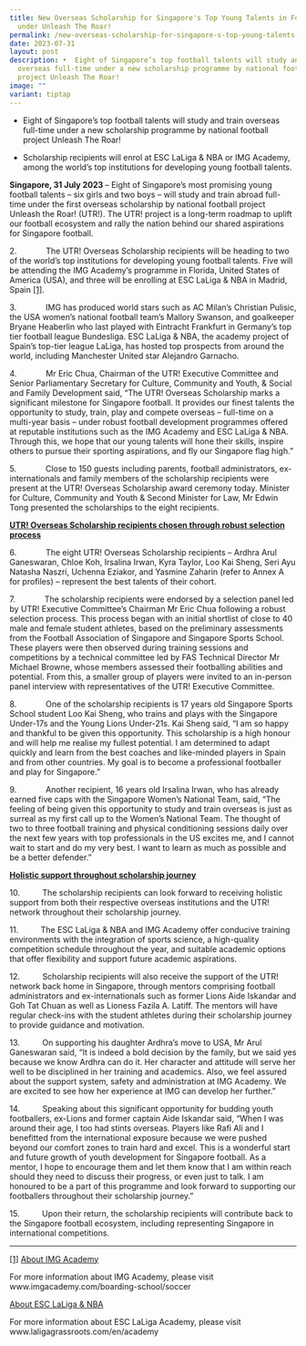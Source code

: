 ```yaml
---
title: New Overseas Scholarship for Singapore's Top Young Talents in Football
  under Unleash The Roar!
permalink: /new-overseas-scholarship-for-singapore-s-top-young-talents-in-football-under-unleash-the-roar/
date: 2023-07-31
layout: post
description: •	Eight of Singapore’s top football talents will study and train
  overseas full-time under a new scholarship programme by national football
  project Unleash The Roar!
image: ""
variant: tiptap
---
```

<ul data-tight="true" class="tight">
<li>
<p>Eight of Singapore’s top football talents will study and train overseas
full-time under a new scholarship programme by national football project
Unleash The Roar!</p>
</li>
<li>
<p>Scholarship recipients will enrol at ESC LaLiga &amp; NBA or IMG Academy,
among the world’s top institutions for developing young football talents.</p>
</li>
</ul>
<p></p>
<p><strong>Singapore, 31 July 2023 </strong>– Eight of Singapore’s most promising
young football talents – six girls and two boys – will study and train
abroad full-time under the first overseas scholarship by national football
project Unleash the Roar! (UTR!). The UTR! project is a long-term roadmap
to uplift our football ecosystem and rally the nation behind our shared
aspirations for Singapore football.</p>
<p></p>
<p>2.&nbsp;&nbsp;&nbsp;&nbsp;&nbsp;&nbsp;&nbsp;&nbsp;&nbsp;&nbsp;&nbsp;&nbsp;
The UTR! Overseas Scholarship recipients will be heading to two of the
world’s top institutions for developing young football talents. Five will
be attending the IMG Academy’s programme in Florida, United States of America
(USA), and three will be enrolling at ESC LaLiga &amp; NBA in Madrid, Spain
<a href="#_ftn1" rel="noopener noreferrer nofollow" target="_blank">[1]</a>.</p>
<p></p>
<p>3.&nbsp;&nbsp;&nbsp;&nbsp;&nbsp;&nbsp;&nbsp;&nbsp;&nbsp;&nbsp;&nbsp;&nbsp;
IMG has produced world stars such as AC Milan’s Christian Pulisic, the
USA women’s national football team’s Mallory Swanson, and goalkeeper Bryane
Heaberlin who last played with Eintracht Frankfurt in Germany’s top tier
football league Bundesliga. ESC LaLiga &amp; NBA, the academy project of
Spain’s top-tier league LaLiga, has hosted top prospects from around the
world, including Manchester United star Alejandro Garnacho.</p>
<p></p>
<p>4.&nbsp;&nbsp;&nbsp;&nbsp;&nbsp;&nbsp;&nbsp;&nbsp;&nbsp;&nbsp;&nbsp;&nbsp;
Mr Eric Chua, Chairman of the UTR! Executive Committee and Senior Parliamentary
Secretary for Culture, Community and Youth, &amp; Social and Family Development
said, “The UTR!<em> </em>Overseas Scholarship marks a significant milestone
for Singapore football. It provides our finest talents the opportunity
to study, train, play and compete overseas – full-time on a multi-year
basis – under robust football development programmes offered at reputable
institutions such as the IMG Academy and ESC LaLiga &amp; NBA. Through
this, we hope that our young talents will hone their skills, inspire others
to pursue their sporting aspirations, and fly our Singapore flag high.”</p>
<p></p>
<p>5.&nbsp;&nbsp;&nbsp;&nbsp;&nbsp;&nbsp;&nbsp;&nbsp;&nbsp;&nbsp;&nbsp;&nbsp;
Close to 150 guests including parents, football administrators, ex-internationals
and family members of the scholarship recipients were present at the UTR!
Overseas Scholarship award ceremony today. Minister for Culture, Community
and Youth &amp; Second Minister for Law, Mr Edwin Tong presented the scholarships
to the eight recipients.</p>
<p></p>
<p><strong><u>UTR! Overseas Scholarship recipients chosen through robust selection process</u></strong>
</p>
<p></p>
<p>6.&nbsp;&nbsp;&nbsp;&nbsp;&nbsp;&nbsp;&nbsp;&nbsp;&nbsp;&nbsp;&nbsp;&nbsp;
The eight UTR! Overseas Scholarship recipients – Ardhra Arul Ganeswaran,
Chloe Koh, Irsalina Irwan, Kyra Taylor, Loo Kai Sheng, Seri Ayu Natasha
Naszri, Uchenna Eziakor, and Yasmine Zaharin (refer to Annex A for profiles)
– represent the best talents of their cohort. &nbsp;</p>
<p></p>
<p>7.&nbsp;&nbsp;&nbsp;&nbsp;&nbsp;&nbsp;&nbsp;&nbsp;&nbsp;&nbsp;&nbsp;&nbsp;
The scholarship recipients were endorsed by a selection panel led by UTR!
Executive Committee’s Chairman Mr Eric Chua following a robust selection
process. This process began with an initial shortlist of close to 40 male
and female student athletes, based on the preliminary assessments from
the Football Association of Singapore and Singapore Sports School. These
players were then observed during training sessions and competitions by
a technical committee led by FAS Technical Director Mr Michael Browne,
whose members assessed their footballing abilities and potential. From
this, a smaller group of players were invited to an in-person panel interview
with representatives of the UTR! Executive Committee.</p>
<p></p>
<p>8.&nbsp;&nbsp;&nbsp;&nbsp;&nbsp;&nbsp;&nbsp;&nbsp;&nbsp;&nbsp;&nbsp;&nbsp;
One of the scholarship recipients is 17 years old Singapore Sports School
student Loo Kai Sheng, who trains and plays with the Singapore Under-17s
and the Young Lions Under-21s. Kai Sheng said, “I am so happy and thankful
to be given this opportunity. This scholarship is a high honour and will
help me realise my fullest potential. I am determined to adapt quickly
and learn from the best coaches and like-minded players in Spain and from
other countries. My goal is to become a professional footballer and play
for Singapore.”</p>
<p></p>
<p>9.&nbsp;&nbsp;&nbsp;&nbsp;&nbsp;&nbsp;&nbsp;&nbsp;&nbsp;&nbsp;&nbsp;&nbsp;
Another recipient, 16 years old Irsalina Irwan, who has already earned
five caps with the Singapore Women’s National Team, said, “The feeling
of being given this opportunity to study and train overseas is just as
surreal as my first call up to the Women’s National Team. The thought of
two to three football training and physical conditioning sessions daily
over the next few years with top professionals in the US excites me, and
I cannot wait to start and do my very best. I want to learn as much as
possible and be a better defender.”</p>
<p></p>
<p><strong><u>Holistic support throughout scholarship journey</u></strong>
</p>
<p></p>
<p>10.&nbsp;&nbsp;&nbsp;&nbsp;&nbsp;&nbsp;&nbsp;&nbsp;&nbsp; The scholarship
recipients can look forward to receiving holistic support from both their
respective overseas institutions and the UTR! network throughout their
scholarship journey.</p>
<p></p>
<p>11.&nbsp;&nbsp;&nbsp;&nbsp;&nbsp;&nbsp;&nbsp;&nbsp;&nbsp; The ESC LaLiga
&amp; NBA and IMG Academy offer conducive training environments with the
integration of sports science, a high-quality competition schedule throughout
the year, and suitable academic options that offer flexibility and support
future academic aspirations.</p>
<p></p>
<p>12.&nbsp;&nbsp;&nbsp;&nbsp;&nbsp;&nbsp;&nbsp;&nbsp;&nbsp; Scholarship
recipients will also receive the support of the UTR! network back home
in Singapore, through mentors comprising football administrators and ex-internationals
such as former Lions Aide Iskandar and Goh Tat Chuan as well as Lioness
Fazila A. Latiff. The mentors will have regular check-ins with the student
athletes during their scholarship journey to provide guidance and motivation.</p>
<p></p>
<p>13.&nbsp;&nbsp;&nbsp;&nbsp;&nbsp;&nbsp;&nbsp;&nbsp;&nbsp; On supporting
his daughter Ardhra’s move to USA, Mr Arul Ganeswaran said, “It is indeed
a bold decision by the family, but we said yes because we know Ardhra can
do it. Her character and attitude will serve her well to be disciplined
in her training and academics. Also, we feel assured about the support
system, safety and administration at IMG Academy. We are excited to see
how her experience at IMG can develop her further.”</p>
<p></p>
<p>14.&nbsp;&nbsp;&nbsp;&nbsp;&nbsp;&nbsp;&nbsp;&nbsp;&nbsp; Speaking about
this significant opportunity for budding youth footballers, ex-Lions and
former captain Aide Iskandar said, “When I was around their age, I too
had stints overseas. Players like Rafi Ali and I benefitted from the international
exposure because we were pushed beyond our comfort zones to train hard
and excel. This is a wonderful start and future growth of youth development
for Singapore football. As a mentor, I hope to encourage them and let them
know that I am within reach should they need to discuss their progress,
or even just to talk. I am honoured to be a part of this programme and
look forward to supporting our footballers throughout their scholarship
journey.”</p>
<p></p>
<p>15.&nbsp;&nbsp;&nbsp;&nbsp;&nbsp;&nbsp;&nbsp;&nbsp;&nbsp; Upon their return,
the scholarship recipients will contribute back to the Singapore football
ecosystem, including representing Singapore in international competitions.</p>
<p></p>
<p></p>
<p></p>
<hr>
<p><a href="#_ftnref1" rel="noopener noreferrer nofollow" target="_blank">[1]</a>  <u>About IMG Academy</u>
</p>
<p>For more information about IMG Academy, please visit <a rel="noopener noreferrer nofollow" target="_blank">www.imgacademy.com/boarding-school/soccer</a>
</p>
<p><u>About ESC LaLiga &amp; NBA</u>
</p>
<p>For more information about ESC LaLiga Academy, please visit <a rel="noopener noreferrer nofollow" target="_blank">www.laligagrassroots.com/en/academy</a>&nbsp;</p>